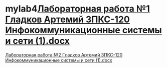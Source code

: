 # mylab4[Лабораторная работа №1 Гладков Артемий 3ПКС-120 Инфокоммуникационные системы и сети (1).docx](https://github.com/Artemy000/mylab4/files/9903910/1.3.-120.1.docx)
[Лабораторная работа №2 Гладков Артемий 3ПКС-120 Инфокоммуникационные системы и сети (1).docx](https://github.com/Artemy000/mylab4/files/9903914/2.3.-120.1.docx)
